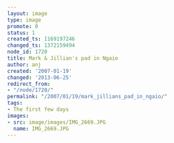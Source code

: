 ```yaml
---
layout: image
type: image
promote: 0
status: 1
created_ts: 1169197246
changed_ts: 1372159494
node_id: 1720
title: Mark & Jillian's pad in Ngaio
author: anj
created: '2007-01-19'
changed: '2013-06-25'
redirect_from:
- "/node/1720/"
permalink: "/2007/01/19/mark_jillians_pad_in_ngaio/"
tags:
- The first few days
images:
- src: image/images/IMG_2669.JPG
  name: IMG_2669.JPG
---
```


